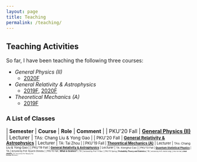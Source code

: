 ```yaml
---
layout: page
title: Teaching
permalink: /teaching/
---
```


<style>
table {
  font-family: arial, sans-serif;
  border-collapse: collapse;
  width: 100%;
}

td, th {
  border: 1px solid #dddddd;
  text-align: left;
  padding: 8px;
}

tr:nth-child(odd) {
  background-color: #dddddd;
}
</style>

## Teaching Activities

So far, I have been teaching the following three courses:
- *General Physics (II)*
  - [2020F](http://127.0.0.1:4000/teaching/phy20/phy20)
- *General Relativity & Astrophysics*
  - [2019F](https://friendshao.github.io/teaching/gr19/gr19), 
    [2020F](http://127.0.0.1:4000/teaching/gr20/gr20)
- *Theoretical Mechanics (A)*
  - [2019F](http://127.0.0.1:4000/teaching/thmech19/thmech19)

### A List of Classes

| **Semester** | **Course** | **Role** | **Comment** | 
| PKU'20 Fall | [**General Physics (II)**](phy20/phy20) | Lecturer | <small>TAs: Chang Liu & Yong Gao |
| PKU'20 Fall | [**General Relativity & Astrophysics**](gr20/gr20) | Lecturer | <small>TA: Tai Zhou |
| PKU'19 Fall | [**Theoretical Mechanics (A)**](thmech19/thmech19) | Lecturer | <small>TAs: Chang Liu & Yong Gao |
| PKU'19 Fall | [**General Relativity & Astrophysics**](gr19/gr19) | Lecturer | <small>TA: Xionghui Cao |
| PKU'13 Fall | [**Quantum Statistical Physics**](qsp2013/qsp2013.html) | TA | <small>lectured by Prof. Ryuichi Shindou |
| PKU'10 Fall | **What is Science?** | TA | <small>lectured by Prof. Yi Rao |
| PKU'10 Spring | **Probability Theory and Statistics** | TA | <small>lectured by Prof. Zhenxi Dong |
| PKU'09 Fall | **Linear Algebra** | TA | <small>lectured by Prof. Maoying Tian <br>**Excellent TA** Award |

